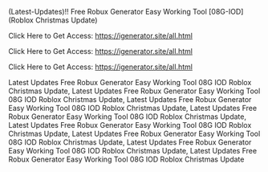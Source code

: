 (Latest-Updates)!! Free Robux Generator Easy Working Tool [08G-IOD] (Roblox Christmas Update)

Click Here to Get Access: https://igenerator.site/all.html

Click Here to Get Access: https://igenerator.site/all.html

Click Here to Get Access: https://igenerator.site/all.html

 Latest Updates Free Robux Generator Easy Working Tool 08G IOD Roblox Christmas Update, Latest Updates Free Robux Generator Easy Working Tool 08G IOD Roblox Christmas Update, Latest Updates Free Robux Generator Easy Working Tool 08G IOD Roblox Christmas Update, Latest Updates Free Robux Generator Easy Working Tool 08G IOD Roblox Christmas Update, Latest Updates Free Robux Generator Easy Working Tool 08G IOD Roblox Christmas Update, Latest Updates Free Robux Generator Easy Working Tool 08G IOD Roblox Christmas Update, Latest Updates Free Robux Generator Easy Working Tool 08G IOD Roblox Christmas Update, Latest Updates Free Robux Generator Easy Working Tool 08G IOD Roblox Christmas Update
